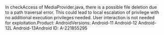 In checkAccess of MediaProvider.java, there is a possible file deletion due to a path traversal error. This could lead to local escalation of privilege with no additional execution privileges needed. User interaction is not needed for exploitation.Product: AndroidVersions: Android-11 Android-12 Android-12L Android-13Android ID: A-221855295